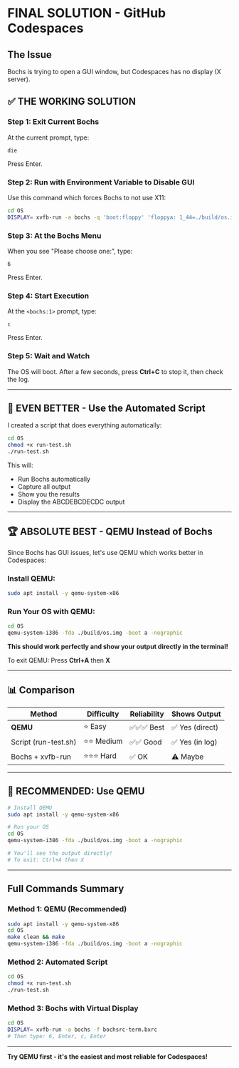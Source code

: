 # FINAL SOLUTION - GitHub Codespaces

## The Issue
Bochs is trying to open a GUI window, but Codespaces has no display (X server).

## ✅ THE WORKING SOLUTION

### Step 1: Exit Current Bochs
At the current prompt, type:
```
die
```
Press Enter.

### Step 2: Run with Environment Variable to Disable GUI

Use this command which forces Bochs to not use X11:

```bash
cd OS
DISPLAY= xvfb-run -a bochs -q 'boot:floppy' 'floppya: 1_44=./build/os.img, status=inserted' 'megs: 32' 'romimage: file=/usr/share/bochs/BIOS-bochs-latest' 'vgaromimage: file=/usr/share/bochs/VGABIOS-lgpl-latest'
```

### Step 3: At the Bochs Menu
When you see "Please choose one:", type:
```
6
```
Press Enter.

### Step 4: Start Execution
At the `<bochs:1>` prompt, type:
```
c
```
Press Enter.

### Step 5: Wait and Watch
The OS will boot. After a few seconds, press **Ctrl+C** to stop it, then check the log.

---

## 🎯 EVEN BETTER - Use the Automated Script

I created a script that does everything automatically:

```bash
cd OS
chmod +x run-test.sh
./run-test.sh
```

This will:
- Run Bochs automatically
- Capture all output
- Show you the results
- Display the ABCDEBCDECDC output

---

## 🏆 ABSOLUTE BEST - QEMU Instead of Bochs

Since Bochs has GUI issues, let's use QEMU which works better in Codespaces:

### Install QEMU:
```bash
sudo apt install -y qemu-system-x86
```

### Run Your OS with QEMU:
```bash
cd OS
qemu-system-i386 -fda ./build/os.img -boot a -nographic
```

**This should work perfectly and show your output directly in the terminal!**

To exit QEMU: Press **Ctrl+A** then **X**

---

## 📊 Comparison

| Method | Difficulty | Reliability | Shows Output |
|--------|------------|-------------|--------------|
| **QEMU** | ⭐ Easy | ✅✅✅ Best | ✅ Yes (direct) |
| Script (run-test.sh) | ⭐⭐ Medium | ✅✅ Good | ✅ Yes (in log) |
| Bochs + xvfb-run | ⭐⭐⭐ Hard | ✅ OK | ⚠️ Maybe |

---

## 🚀 RECOMMENDED: Use QEMU

```bash
# Install QEMU
sudo apt install -y qemu-system-x86

# Run your OS
cd OS
qemu-system-i386 -fda ./build/os.img -boot a -nographic

# You'll see the output directly!
# To exit: Ctrl+A then X
```

---

## Full Commands Summary

### Method 1: QEMU (Recommended)
```bash
sudo apt install -y qemu-system-x86
cd OS
make clean && make
qemu-system-i386 -fda ./build/os.img -boot a -nographic
```

### Method 2: Automated Script
```bash
cd OS
chmod +x run-test.sh
./run-test.sh
```

### Method 3: Bochs with Virtual Display
```bash
cd OS
DISPLAY= xvfb-run -a bochs -f bochsrc-term.bxrc
# Then type: 6, Enter, c, Enter
```

---

**Try QEMU first - it's the easiest and most reliable for Codespaces!**
